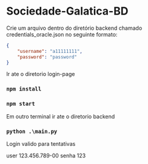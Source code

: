 # Sociedade-Galatica-BD

Crie um arquivo dentro do diretório backend chamado credentials_oracle.json no seguinte formato:

```json
{
    "username": "a11111111",
    "password": "password"
}
```

Ir ate o diretorio login-page

### `npm install`

### `npm start`

Em outro terminal ir ate o diretorio backend

### `python .\main.py`

Login valido para tentativas

user 123.456.789-00
senha 123
